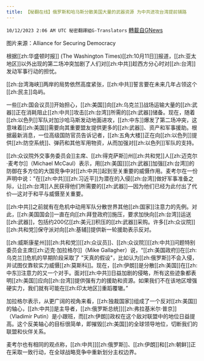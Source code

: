 ```yaml
---
title: 【秘翻在线】俄罗斯和哈马斯分散美国大量的武器资源 为中共进攻台湾提前铺路
---
```

`10/12/2023 2:06 AM UTC 秘密翻譯組G-Translators` [轉載自GNews](https://gnews.org/articles/1821746)

图片来源：Alliance for Securing Democracy

根据[[zh:华盛顿时报]] (The Washington Times)[[zh:10月11日]]报道，[[zh:亚太地区]]以外出现的第二场冲突加剧了人们对[[zh:中共]]趁西方分心时对[[zh:台湾]]发动军事行动的担忧。

[[zh:台湾海峡]]两岸的局势依然高度紧张，[[zh:中共]]誓言要在未来几年占领这个[[zh:民主]]岛屿。

一些[[zh:国会议员]]开始担心，[[zh:美国]]向[[zh:乌克兰]]战场运输大量的[[zh:武器]]正在消耗阻止[[zh:中共]]攻击[[zh:台湾]]所需的[[zh:武器]]储备。现在，随着[[zh:以色列]]军队对加沙哈马斯发动地面进攻，[[zh:中东]]爆发了第二场冲突，这意味着[[zh:美国]]需要向其重要盟友提供更多的[[zh:武器]]、资产和军事援助。根据最新消息，一位高级国防官员告诉记者，[[zh:五角大楼]]正在向[[zh:以色列]]提供[[zh:防空系统]]、弹药和其他军用物资，从而加强对[[zh:以色列]]军队的支持。

[[zh:众议院外交事务委员会]]主席、[[zh:得克萨斯]]州[[zh:共和党]]人[[zh:迈克尔·麦考尔]]（Michael McCaul）表示，用[[zh:美国]][[zh:武器]]加强[[zh:台湾]]的防御在多方位的大国竞争中对[[zh:中共]]起到至关重要的威慑作用。麦考尔在一份声明中说："在[[zh:中共]][[zh:习近平]]为潜在的入侵[[zh:台湾]]做好军事准备之际，让[[zh:台湾]]人民获得他们所需要的[[zh:武器]]—因为他们已经为此付出了代价—这对于和平与威慑至关重要。

[[zh:中共]]之前就有在危机中动用军队分散世界其他[[zh:国家]]注意力的先例。对此，[[zh:美国国会]]一直在向[[zh:拜登政府]]施压，要求加快向[[zh:台湾]]运送[[zh:武器]]，包括约200亿[[zh:美元]]积压的[[zh:武器]]采购。许多[[zh:众议院]][[zh:共和党]]保守派对向[[zh:基辅]]提供新一轮援助表示反对。

[[zh:威斯康星州]][[zh:共和党]][[zh:众议员]]、[[zh:众议院]][[zh:中共]]问题特别委员会主席[[zh:迈克·加拉格尔]]（Mike Gallagher）说，“[[zh:美国政府]]在[[zh:乌克兰]]危机的早期阶段采取了 "天真的假设"，比如认为[[zh:俄罗斯]]不会入侵，并试图仅靠软实力威慑[[zh:莫斯科]]。现在，[[zh:伊朗]]是分散[[zh:美国]]在[[zh:中东]]注意力的又一个对手。面对[[zh:中共]]日益加剧的侵略，所有这些迹象都表明[[zh:美国]]应向[[zh:台湾]]提供强有力的援助和资源。如果我们不在该地区增强硬实力，我们就有可能在[[zh:印太地区]]重蹈覆辙。”

加拉格尔表示，从更广阔的视角来看，[[zh:独裁国家]]组成了一个反对[[zh:美国]]的轴心，[[zh:中共]]是主导者，[[zh:俄罗斯总统]][[zh:弗拉基米尔·普京]]（Vladimir Putin）是小跟班，而[[zh:伊朗]]政权在这个敌对联盟中的地位日益提高。这个反美轴心的目标很简单，即摧毁[[zh:美国]]的全球领导地位，切断我们的联盟和伙伴关系。

麦考尔也有相同的观点称，[[zh:中共]][[zh:俄罗斯]]、[[zh:伊朗]]和[[zh:朝鲜]]正在采取一致行动，在全球战略竞争中重新划分主权边界。
